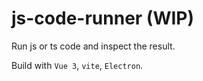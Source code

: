 # js-code-runner (WIP)
Run js or ts code and inspect the result.

Build with `Vue 3`, `vite`, `Electron`.
